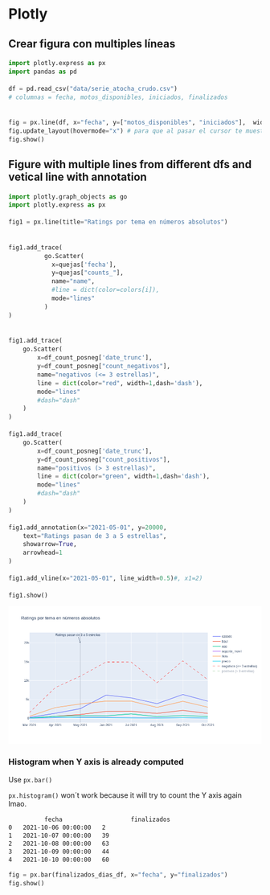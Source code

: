 # Plotly

## Crear figura con multiples líneas

```python
import plotly.express as px
import pandas as pd

df = pd.read_csv("data/serie_atocha_crudo.csv")
# columnas = fecha, motos_disponibles, iniciados, finalizados


fig = px.line(df, x="fecha", y=["motos_disponibles", "iniciados"],  width=2200, height=1000, title="layout.hovermode='x'")
fig.update_layout(hovermode="x") # para que al pasar el cursor te muestre ambos valores
fig.show()

```

## Figure with multiple lines from different dfs and vetical line with annotation

```python
import plotly.graph_objects as go
import plotly.express as px

fig1 = px.line(title="Ratings por tema en números absolutos")


fig1.add_trace(
          go.Scatter(
            x=quejas['fecha'],
            y=quejas["counts_"],
            name="name",            
            #line = dict(color=colors[i]),
            mode="lines"
          )
)


fig1.add_trace(
    go.Scatter(
        x=df_count_posneg['date_trunc'],
        y=df_count_posneg["count_negativos"],
        name="negativos (<= 3 estrellas)",            
        line = dict(color="red", width=1,dash='dash'),
        mode="lines"
        #dash="dash"
    )
)

fig1.add_trace(
    go.Scatter(
        x=df_count_posneg['date_trunc'],
        y=df_count_posneg["count_positivos"],
        name="positivos (> 3 estrellas)",            
        line = dict(color="green", width=1,dash='dash'),
        mode="lines"
        #dash="dash"
    )
)

fig1.add_annotation(x="2021-05-01", y=20000,
    text="Ratings pasan de 3 a 5 estrellas",
    showarrow=True,
    arrowhead=1
)
    
fig1.add_vline(x="2021-05-01", line_width=0.5)#, x1=2)

fig1.show()
```
![Alt text](lines.png "example")


### Histogram when Y axis is already computed
Use ```px.bar()```

```px.histogram()``` won´t work because it will try to count the Y axis again lmao.

```
          fecha                   finalizados
0	2021-10-06 00:00:00	  2
1	2021-10-07 00:00:00	  39
2	2021-10-08 00:00:00	  63
3	2021-10-09 00:00:00	  44
4	2021-10-10 00:00:00	  60
```

```python
fig = px.bar(finalizados_dias_df, x="fecha", y="finalizados")
fig.show()
```
